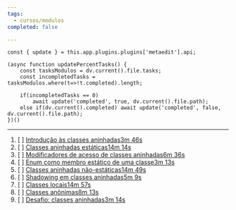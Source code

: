 ```yaml
---
tags:
  - cursos/modulos
completed: false

---
```


```dataviewjs
const { update } = this.app.plugins.plugins['metaedit'].api;

(async function updatePercentTasks() {
	const tasksModulos = dv.current().file.tasks;
	const incompletedTasks = tasksModulos.where(t=>!t.completed).length;
	
	if(incompletedTasks == 0)
		await update('completed', true, dv.current().file.path);
	else if(dv.current().completed) await update('completed', false, dv.current().file.path);
})()
```
---
1. [ ] [Introdução às classes aninhadas3m 46s](https://app.algaworks.com/aulas/4783/introducao-as-classes-aninhadas)
2. [ ] [Classes aninhadas estáticas14m 14s](https://app.algaworks.com/aulas/4784/classes-aninhadas-estaticas)
3. [ ] [Modificadores de acesso de classes aninhadas6m 36s](https://app.algaworks.com/aulas/4785/modificadores-de-acesso-de-classes-aninhadas)
4. [ ] [Enum como membro estático de uma classe3m 13s](https://app.algaworks.com/aulas/4786/enum-como-membro-estatico-de-uma-classe)
5. [ ] [Classes aninhadas não-estáticas14m 49s](https://app.algaworks.com/aulas/4787/classes-aninhadas-nao-estaticas)
6. [ ] [Shadowing em classes aninhadas5m 9s](https://app.algaworks.com/aulas/4788/shadowing-em-classes-aninhadas)
7. [ ] [Classes locais14m 57s](https://app.algaworks.com/aulas/4789/classes-locais)
8. [ ] [Classes anônimas8m 13s](https://app.algaworks.com/aulas/4790/classes-anonimas)
9. [ ] [Desafio: classes aninhadas3m 14s](https://app.algaworks.com/aulas/4791/desafio-classes-aninhadas)